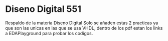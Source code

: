 # Diseno Digital 551
 Respaldo de la materia Diseno Digital
Solo se añaden estas 2 practicas ya que son las unicas en las que se usa VHDL, dentro de los pdf estan los links a EDAPlayground para probar los codigos.
